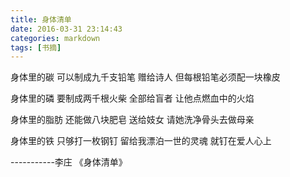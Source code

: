 ```yaml
---
title: 身体清单
date: 2016-03-31 23:14:43
categories: markdown
tags: [书摘] 
---
```

身体里的碳 
可以制成九千支铅笔 
赠给诗人 
但每根铅笔必须配一块橡皮 

身体里的磷 
要制成两千根火柴 
全部给盲者 
让他点燃血中的火焰 

身体里的脂肪 
还能做八块肥皂 
送给妓女 
请她洗净骨头去做母亲 

身体里的铁 
只够打一枚钢钉 
留给我漂泊一世的灵魂 
就钉在爱人心上 

-----------李庄 《身体清单》